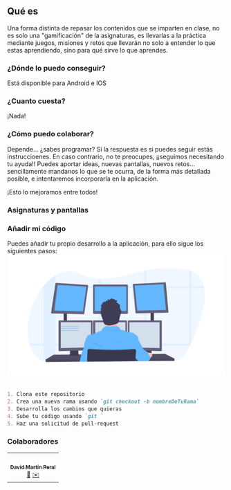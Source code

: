 ## Qué es

Una forma distinta de repasar los contenidos que se imparten en clase, no es solo una "gamificación" de la asignaturas, es llevarlas a la práctica mediante juegos, misiones y retos que llevarán no solo a entender lo que estas aprendiendo, sino para qué sirve lo que aprendes. 

### ¿Dónde lo puedo conseguir?

Está disponible para Android e IOS

### ¿Cuanto cuesta?

¡Nada!

### ¿Cómo puedo colaborar?

Depende... ¿sabes programar? Si la respuesta es si puedes seguir estás instruccioenes. En caso contrario, no te preocupes, ¡¡seguimos necesitando tu ayuda!! Puedes aportar ideas, nuevas pantallas, nuevos retos... sencillamente mandanos lo que se te ocurra, de la forma más detallada posible, e intentaremos incorporarla en la aplicación. 

¡Esto lo mejoramos entre todos!

### Asignaturas y pantallas

### Añadir mi código

Puedes añadir tu propio desarrollo a la aplicación, para ello sigue los siguientes pasos: 
![Desarrolladores](https://raw.githubusercontent.com/NaMiTech/Room2Learn/gh-pages/docs/undraw_programming_2svr.png)

```markdown

1. Clona este repositorio
2. Crea una nueva rama usando `git checkout -b nombreDeTuRama` 
3. Desarrolla los cambios que quieras
4. Sube tu código usando `git ` 
5. Haz una solicitud de pull-request
```
### Colaboradores

<table>
  <tr>
<td align="center"><a href="https://github.com/crakernano"><img src="https://avatars.githubusercontent.com/u/8074507?s=96&v=4" width="100px;" alt=""/><br /><sub><b>David Martín Peral</b></sub></a><br /><a href="" title="Slack">💬</a> <a href="mailto:" title="email">✉️</a></td>    
  </tr>
</table>
